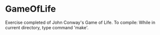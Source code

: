 GameOfLife
==========

Exercise completed of John Conway's Game of Life.
To compile: While in current directory, type command 'make'.
